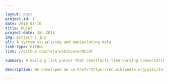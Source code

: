 ```yaml
---

layout: post
project-id: 1
date: 2018-01-10
title: MLCAT
project-date: Jan 2018
img: project-1.jpg
alt: A system visualizing and manipulating data
link-type: GitHub
link: //github.com/tejalwakchoure/MLCAT

summary: A mailing list parser that constructs time-varying conversation thread hypergraphs revealing communication patterns to form predictive models.

description: We developed an <a href="https://en.wikipedia.org/wiki/Internet_Message_Access_Protocol" target="_blank">IMAP server</a>-based mailing list parser to extract information such as senders and time stamps, the study of which helped us construct organisational structures and derive local and global communication patterns. The focal points of this research were the invariant characteristics of a discussion thread, mailing list filters to remove spam messages for subscribers, and temporal behaviour modelling. We use the <a href="https://www.mapequation.org/infomap/" target="_blank">Infomap</a> algorithm for multilevel community detection analysis. Relevant labels are incorporated from text mined using the <a href="https://wordnet.princeton.edu/" target="_blank">WordNet</a> lemmatizer. <br /> <br /> This architecture identifies the community structure, makes predictive models, and assigns weights based on the activeness of each user amongst other activities. For example, in cases where conversations happen slowly, authors arrive slowly and the discussion spans many generations of nodes. When they end quickly, however, authors arrive quickly and the discussion ends within a few generations. We can attribute this behaviour to the popularity of the topic - authors come in from many sources for popular ones, but help trickles in slowly for specialised ones. The questions we ask then are, what are these popular threads? Can text mining help us detect them?

---
```

